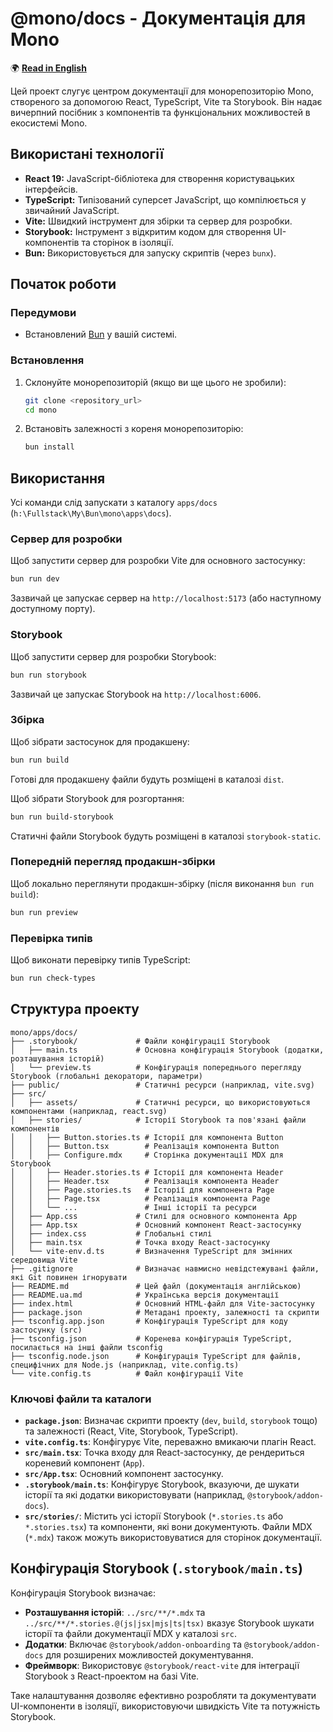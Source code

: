 
# @mono/docs - Документація для Mono

🌍 [**Read in English**](README.md)

Цей проект слугує центром документації для монорепозиторію Mono, створеного за допомогою React, TypeScript, Vite та Storybook. Він надає вичерпний посібник з компонентів та функціональних можливостей в екосистемі Mono.

## Використані технології

- **React 19:** JavaScript-бібліотека для створення користувацьких інтерфейсів.
- **TypeScript:** Типізований суперсет JavaScript, що компілюється у звичайний JavaScript.
- **Vite:** Швидкий інструмент для збірки та сервер для розробки.
- **Storybook:** Інструмент з відкритим кодом для створення UI-компонентів та сторінок в ізоляції.
- **Bun:** Використовується для запуску скриптів (через `bunx`).

## Початок роботи

### Передумови

- Встановлений [Bun](https://bun.sh/) у вашій системі.

### Встановлення

1. Склонуйте монорепозиторій (якщо ви ще цього не зробили):

    ```bash
    git clone <repository_url>
    cd mono
    ```

2. Встановіть залежності з кореня монорепозиторію:

    ```bash
    bun install
    ```

## Використання

Усі команди слід запускати з каталогу `apps/docs` (`h:\Fullstack\My\Bun\mono\apps\docs`).

### Сервер для розробки

Щоб запустити сервер для розробки Vite для основного застосунку:

```bash
bun run dev
```

Зазвичай це запускає сервер на `http://localhost:5173` (або наступному доступному порту).

### Storybook

Щоб запустити сервер для розробки Storybook:

```bash
bun run storybook
```

Зазвичай це запускає Storybook на `http://localhost:6006`.

### Збірка

Щоб зібрати застосунок для продакшену:

```bash
bun run build
```

Готові для продакшену файли будуть розміщені в каталозі `dist`.

Щоб зібрати Storybook для розгортання:

```bash
bun run build-storybook
```

Статичні файли Storybook будуть розміщені в каталозі `storybook-static`.

### Попередній перегляд продакшн-збірки

Щоб локально переглянути продакшн-збірку (після виконання `bun run build`):

```bash
bun run preview
```

### Перевірка типів

Щоб виконати перевірку типів TypeScript:

```bash
bun run check-types
```

## Структура проекту

```plaintext
mono/apps/docs/
├── .storybook/             # Файли конфігурації Storybook
│   ├── main.ts             # Основна конфігурація Storybook (додатки, розташування історій)
│   └── preview.ts          # Конфігурація попереднього перегляду Storybook (глобальні декоратори, параметри)
├── public/                 # Статичні ресурси (наприклад, vite.svg)
├── src/
│   ├── assets/             # Статичні ресурси, що використовуються компонентами (наприклад, react.svg)
│   ├── stories/            # Історії Storybook та пов'язані файли компонентів
│   │   ├── Button.stories.ts # Історії для компонента Button
│   │   ├── Button.tsx        # Реалізація компонента Button
│   │   ├── Configure.mdx     # Сторінка документації MDX для Storybook
│   │   ├── Header.stories.ts # Історії для компонента Header
│   │   ├── Header.tsx        # Реалізація компонента Header
│   │   ├── Page.stories.ts   # Історії для компонента Page
│   │   ├── Page.tsx          # Реалізація компонента Page
│   │   └── ...               # Інші історії та ресурси
│   ├── App.css             # Стилі для основного компонента App
│   ├── App.tsx             # Основний компонент React-застосунку
│   ├── index.css           # Глобальні стилі
│   ├── main.tsx            # Точка входу React-застосунку
│   └── vite-env.d.ts       # Визначення TypeScript для змінних середовища Vite
├── .gitignore              # Визначає навмисно невідстежувані файли, які Git повинен ігнорувати
├── README.md               # Цей файл (документація англійською)
├── README.ua.md            # Українська версія документації
├── index.html              # Основний HTML-файл для Vite-застосунку
├── package.json            # Метадані проекту, залежності та скрипти
├── tsconfig.app.json       # Конфігурація TypeScript для коду застосунку (src)
├── tsconfig.json           # Коренева конфігурація TypeScript, посилається на інші файли tsconfig
├── tsconfig.node.json      # Конфігурація TypeScript для файлів, специфічних для Node.js (наприклад, vite.config.ts)
└── vite.config.ts          # Файл конфігурації Vite
```

### Ключові файли та каталоги

- **`package.json`**: Визначає скрипти проекту (`dev`, `build`, `storybook` тощо) та залежності (React, Vite, Storybook, TypeScript).
- **`vite.config.ts`**: Конфігурує Vite, переважно вмикаючи плагін React.
- **`src/main.tsx`**: Точка входу для React-застосунку, де рендериться кореневий компонент (`App`).
- **`src/App.tsx`**: Основний компонент застосунку.
- **`.storybook/main.ts`**: Конфігурує Storybook, вказуючи, де шукати історії та які додатки використовувати (наприклад, `@storybook/addon-docs`).
- **`src/stories/`**: Містить усі історії Storybook (`*.stories.ts` або `*.stories.tsx`) та компоненти, які вони документують. Файли MDX (`*.mdx`) також можуть використовуватися для сторінок документації.

## Конфігурація Storybook (`.storybook/main.ts`)

Конфігурація Storybook визначає:

- **Розташування історій**: `../src/**/*.mdx` та `../src/**/*.stories.@(js|jsx|mjs|ts|tsx)` вказує Storybook шукати історії та файли документації MDX у каталозі `src`.
- **Додатки**: Включає `@storybook/addon-onboarding` та `@storybook/addon-docs` для розширених можливостей документування.
- **Фреймворк**: Використовує `@storybook/react-vite` для інтеграції Storybook з React-проектом на базі Vite.

Таке налаштування дозволяє ефективно розробляти та документувати UI-компоненти в ізоляції, використовуючи швидкість Vite та потужність Storybook.
